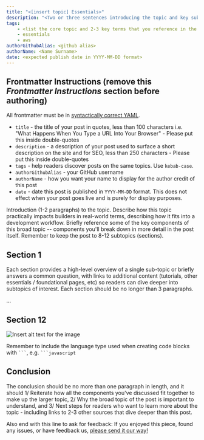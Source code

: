 ```yaml
---
title: "<[insert topic] Essentials>"
description: "<Two or three sentences introducing the topic and key subtopics (for example, Devops might reference logging, monitoring, and observability)>"
tags:
    - <list the core topic and 2-3 key terms that you reference in the piece>
    - essentials
    - aws
authorGithubAlias: <github alias>
authorName: <Name Surname>
date: <expected publish date in YYYY-MM-DD format>
---
```


## Frontmatter Instructions (remove this _Frontmatter Instructions_ section before authoring)

All frontmatter must be in [syntactically correct YAML](https://learnxinyminutes.com/docs/yaml/).

- `title` - the title of your post in quotes, less than 100 characters i.e. "What Happens When You Type a URL Into Your Browser" - Please put this inside double-quotes
- `description` - a description of your post used to surface a short description on the site and for SEO, less than 250 characters - Please put this inside double-quotes
- `tags` - help readers discover posts on the same topics. Use `kebab-case`.
- `authorGithubAlias` - your GitHub username
- `authorName` - how you want your name to display for the author credit of this post
- `date` - date this post is published in `YYYY-MM-DD` format. This does not effect when your post goes live and is purely for display purposes.

<!-- Throughout this template there will be comments like these, please remove them before committing the first version of the content piece. -->

Introduction (1-2 paragraphs) to the topic. Describe how this topic practically impacts builders in real-world terms, describing how it fits into a development workflow. Briefly reference some of the key components of this broad topic -- components you'll break down in more detail in the post itself. Remember to keep the post to 8-12 subtopics (sections).

## Section 1

Each section provides a high-level overview of a single sub-topic or briefly answers a common question, with links to additional content (tutorials, other essentials / foundational pages, etc) so readers can dive deeper into subtopics of interest. Each section should be no longer than 3 paragraphs.

...

## Section 12


<!-- Sample Image link - Be sure that alt text thoroughly describes the pertinent details of the image --> 
![Insert alt text for the image](images/where-this-image-is-stored.png)

<!-- Code Blocks -->
Remember to include the language type used when creating code blocks with ` ``` `, e.g. ` ```javascript `

## Conclusion

The conclusion should be no more than one paragraph in length, and it should 1/ Reiterate how all the components you've discussed fit together to make up the larger topic, 2/ Why the broad topic of the post is important to understand, and 3/ Next steps for readers who want to learn more about the topic - including links to 2-3 other sources that dive deeper than this post.

Also end with this line to ask for feedback:
If you enjoyed this piece, found any issues, or have feedback us, <a href="https://pulse.buildon.aws/survey/DEM0H5VW" target="_blank">please send it our way!</a>